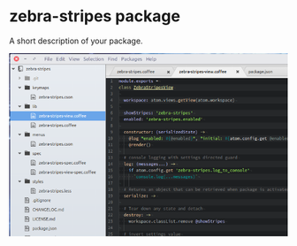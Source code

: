 # zebra-stripes package

A short description of your package.

![A screenshot of your package](https://github.com/prodigic/zebra-stripes/blob/master/zebra-stripes-dark-theme.png)
